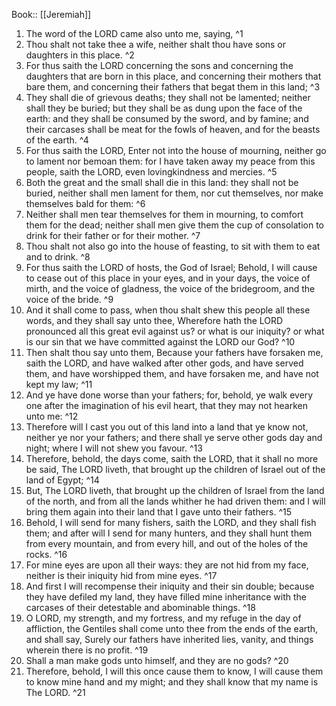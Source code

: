  Book:: [[Jeremiah]]
 1. The word of the LORD came also unto me, saying, ^1
 2. Thou shalt not take thee a wife, neither shalt thou have sons or daughters in this place. ^2
 3. For thus saith the LORD concerning the sons and concerning the daughters that are born in this place, and concerning their mothers that bare them, and concerning their fathers that begat them in this land; ^3
 4. They shall die of grievous deaths; they shall not be lamented; neither shall they be buried; but they shall be as dung upon the face of the earth: and they shall be consumed by the sword, and by famine; and their carcases shall be meat for the fowls of heaven, and for the beasts of the earth. ^4
 5. For thus saith the LORD, Enter not into the house of mourning, neither go to lament nor bemoan them: for I have taken away my peace from this people, saith the LORD, even lovingkindness and mercies. ^5
 6. Both the great and the small shall die in this land: they shall not be buried, neither shall men lament for them, nor cut themselves, nor make themselves bald for them: ^6
 7. Neither shall men tear themselves for them in mourning, to comfort them for the dead; neither shall men give them the cup of consolation to drink for their father or for their mother. ^7
 8. Thou shalt not also go into the house of feasting, to sit with them to eat and to drink. ^8
 9. For thus saith the LORD of hosts, the God of Israel; Behold, I will cause to cease out of this place in your eyes, and in your days, the voice of mirth, and the voice of gladness, the voice of the bridegroom, and the voice of the bride. ^9
 10. And it shall come to pass, when thou shalt shew this people all these words, and they shall say unto thee, Wherefore hath the LORD pronounced all this great evil against us? or what is our iniquity? or what is our sin that we have committed against the LORD our God? ^10
 11. Then shalt thou say unto them, Because your fathers have forsaken me, saith the LORD, and have walked after other gods, and have served them, and have worshipped them, and have forsaken me, and have not kept my law; ^11
 12. And ye have done worse than your fathers; for, behold, ye walk every one after the imagination of his evil heart, that they may not hearken unto me: ^12
 13. Therefore will I cast you out of this land into a land that ye know not, neither ye nor your fathers; and there shall ye serve other gods day and night; where I will not shew you favour. ^13
 14. Therefore, behold, the days come, saith the LORD, that it shall no more be said, The LORD liveth, that brought up the children of Israel out of the land of Egypt; ^14
 15. But, The LORD liveth, that brought up the children of Israel from the land of the north, and from all the lands whither he had driven them: and I will bring them again into their land that I gave unto their fathers. ^15
 16. Behold, I will send for many fishers, saith the LORD, and they shall fish them; and after will I send for many hunters, and they shall hunt them from every mountain, and from every hill, and out of the holes of the rocks. ^16
 17. For mine eyes are upon all their ways: they are not hid from my face, neither is their iniquity hid from mine eyes. ^17
 18. And first I will recompense their iniquity and their sin double; because they have defiled my land, they have filled mine inheritance with the carcases of their detestable and abominable things. ^18
 19. O LORD, my strength, and my fortress, and my refuge in the day of affliction, the Gentiles shall come unto thee from the ends of the earth, and shall say, Surely our fathers have inherited lies, vanity, and things wherein there is no profit. ^19
 20. Shall a man make gods unto himself, and they are no gods? ^20
 21. Therefore, behold, I will this once cause them to know, I will cause them to know mine hand and my might; and they shall know that my name is The LORD. ^21
